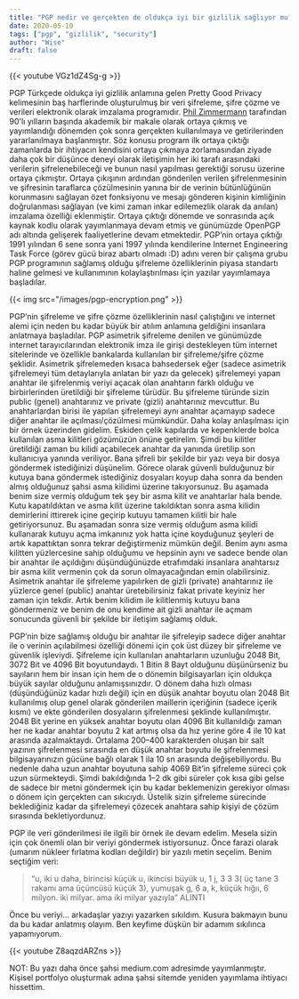 ```yaml
---
title: "PGP nedir ve gerçekten de oldukça iyi bir gizlilik sağlıyor mu?"
date: 2020-05-10
tags: ["pgp", "gizlilik", "security"]
author: "Wise"
draft: false
---
```

{{< youtube VGz1dZ4Sg-g >}}

PGP Türkçede oldukça iyi gizlilik anlamına gelen Pretty Good Privacy kelimesinin baş harflerinde oluşturulmuş bir veri şifreleme, şifre çözme ve verileri elektronik olarak imzalama programıdır. [Phil Zimmermann](https://tr.wikipedia.org/w/index.php?title=Phil_Zimmermann&action=edit&redlink=1) tarafından 90'lı yılların başında akademik bir makale olarak ortaya çıkmış ve yayımlandığı dönemden çok sonra gerçekten kullanılmaya ve getirilerinden yararlanılmaya başlanmıştır. Söz konusu program ilk ortaya çıktığı zamanlarda bir ihtiyacın kendisini ortaya çıkmaya zorlamasından ziyade daha çok bir düşünce deneyi olarak iletişimin her iki tarafı arasındaki verilerin şifrelenebileceği ve bunun nasıl yapılması gerektiği sorusu üzerine ortaya çıkmıştır. Ortaya çıkışının ardından gönderilen verilen şifrelenmesinin ve şifresinin taraflarca çözülmesinin yanına bir de verinin bütünlüğünün korunmasını sağlayan özet fonksiyonu ve mesajı gönderen kişinin kimliğinin doğrulanması sağlayan (ve kimi zaman inkar edilemezlik olarak da anılan) imzalama özelliği eklenmiştir. Ortaya çıktığı dönemde ve sonrasında açık kaynak kodlu olarak yayımlanmaya devam etmiş ve günümüzde OpenPGP adı altında gelişerek faaliyetlerine devam etmektedir. PGP’nin ortaya çıktığı 1991 yılından 6 sene sonra yani 1997 yılında kendilerine Internet Engineering Task Force (görev gücü biraz abartı olmadı :D) adını veren bir çalışma grubu PGP programının sağlamış olduğu şifreleme özelliklerinin piyasa standartı haline gelmesi ve kullanımının kolaylaştırılması için yazılar yayımlamaya başladılar.

{{< img src="/images/pgp-encryption.png" >}}

PGP’nin şifreleme ve şifre çözme özelliklerinin nasıl çalıştığını ve internet alemi için neden bu kadar büyük bir atılım anlamına geldiğini insanlara anlatmaya başladılar. PGP asimetrik şifreleme denilen ve günümüzde internet tarayıcılarından elektronik imza ile girişi destekleyen tüm internet sitelerinde ve özellikle bankalarda kullanılan bir şifreleme/şifre çözme şeklidir. Asimetrik şifrelemeden kısaca bahsedersek eğer (sadece asimetrik şifrelemeyi tüm detaylarıyla anlatan bir yazı da gelecek) şifrelemeyi yapan anahtar ile şifrelenmiş veriyi açacak olan anahtarın farklı olduğu ve birbirlerinden üretildiği bir şifreleme türüdür. Bu şifreleme türünde sizin public (genel) anahtarınız ve private (gizli) anahtarınız mevcuttur. Bu anahtarlardan birisi ile yapılan şifrelemeyi aynı anahtar açamayıp sadece diğer anahtar ile açılması/çözülmesi mümkündür. Daha kolay anlaşılması için bir örnek üzerinden gidelim. Eskiden çelik kapılarda ve kepenklerde bolca kullanılan asma kilitleri gözümüzün önüne getirelim. Şimdi bu kilitler üretildiği zaman bu kilidi açabilecek anahtar da yanında üretilip son kullanıcıya yanında veriliyor. Bana şifreli bir şekilde bir yazı veya bir dosya göndermek istediğinizi düşünelim. Görece olarak güvenli bulduğunuz bir kutuya bana göndermek istediğiniz dosyaları koyup daha sonra da benden almış olduğunuz şahsi asma kilidimi üzerine takıyorsunuz. Bu aşamada benim size vermiş olduğum tek şey bir asma kilit ve anahtarlar hala bende. Kutu kapatıldıktan ve asma kilit üzerine takıldıktan sonra asma kilidin demirlerini ittirerek içine geçirip kutuyu tamamen kilitli bir hale getiriyorsunuz. Bu aşamadan sonra size vermiş olduğum asma kilidi kullanarak kutuyu açma imkanınız yok hatta içine koyduğunuz şeyleri de artık kapattıktan sonra tekrar değiştirmeniz mümkün değil. Benim aynı asma kilitten yüzlercesine sahip olduğumu ve hepsinin aynı ve sadece bende olan bir anahtar ile açıldığını düşündüğünüzde etrafımdaki insanlara anahtarsız bir asma kilit vermenin çok da sorun olmayacağından emin olabilirsiniz. Asimetrik anahtar ile şifreleme yapılırken de gizli (private) anahtarınız ile yüzlerce genel (public) anahtar üretebilirsiniz fakat private keyiniz her zaman için tekdir. Artık benim kilidim ile kilitlenmiş kutuyu bana göndermeniz ve benim de onu kendime ait gizli anahtar ile açmam sonucunda güvenli bir şekilde bir iletişim sağlamış olduk.

PGP’nin bize sağlamış olduğu bir anahtar ile şifreleyip sadece diğer anahtar ile o verinin açılabilmesi özelliği dönemi için çok üst düzey bir şifreleme ve güvenlik işleviydi. Şifreleme için kullanılan anahtarların uzunluğu 2048 Bit, 3072 Bit ve 4096 Bit boyutundaydı. 1 Bitin 8 Bayt olduğunu düşünürseniz bu sayıların hem bir insan için hem de o dönemin bilgisayarları için oldukça büyük sayılar olduğunu anlamışsınızdır. O dönem daha hızlı olması (düşündüğünüz kadar hızlı değil) için en düşük anahtar boyutu olan 2048 Bit kullanılmış olup genel olarak gönderilen maillerin içeriğinin (sadece içerik kısmı) ve ekte gönderilen dosyaların şifrelenmesi şeklinde kullanılmıştır. 2048 Bit yerine en yüksek anahtar boyutu olan 4096 Bit kullanıldığı zaman her ne kadar anahtar boyutu 2 kat artmış olsa da hız yerine göre 4 ile 10 kat arasında azalmaktaydı. Ortalama 200–400 karakterden oluşan bir salt yazının şifrelenmesi sırasında en düşük anahtar boyutu ile şifrelenmesi bilgisayarınızın gücüne bağlı olarak 1 ila 10 sn arasında değişebiliyordu. Bu nedenle daha uzun anahtar boyutuna sahip 4069 Bit’in şifreleme süreci çok uzun sürmekteydi. Şimdi bakıldığında 1–2 dk gibi süreler çok kısa gibi gelse de sadece bir metni göndermek için bu kadar beklemenizin gerekiyor olması o dönem için gerçekten can sıkıcıydı. Üstelik sizin şifreleme sürecinde beklediğiniz kadar da şifrelemeyi çözecek anahtara sahip kişiyi de çözüm sırasında bekletiyordunuz.

PGP ile veri gönderilmesi ile ilgili bir örnek ile devam edelim. Mesela sizin için çok önemli olan bir veriyi göndermek istiyorsunuz. Önce farazi olarak (umarım nükleer fırlatma kodları değildir) bir yazılı metin seçelim. Benim seçtiğim veri:

> “u, iki u daha, birincisi küçük u, ikincisi büyük u, 1 j, 3 3 3( üç tane 3 rakamı ama üçüncüsü küçük 3), yumuşak g, 6 a, k, küçük hığıı, 6 milyon. iki milyar. ama iki milyar yazıyla” ALINTI

Önce bu veriyi… arkadaşlar yazıyı yazarken sıkıldım. Kusura bakmayın bunu da bu kadar anlatmış olayım. Ben keyfime düşkün bir adamım sıkılınca yapamıyorum.

{{< youtube Z8aqzdARZns >}}

NOT: Bu yazı daha önce şahsi medium.com adresimde yayımlanmıştır. Kişisel portfolyo oluşturmak adına şahsi sitemde yeniden yayımlama ihtiyacı hissettim.
